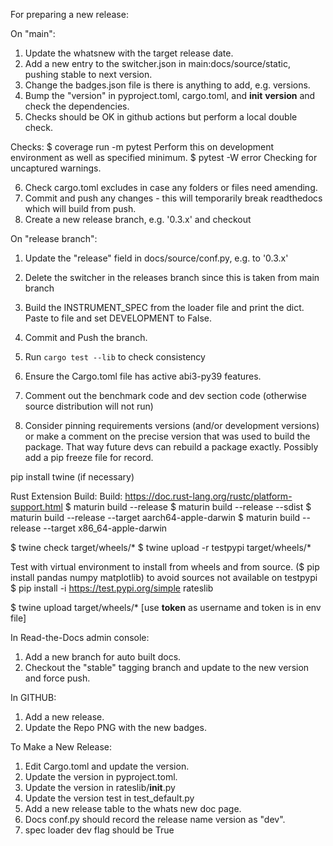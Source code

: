 For preparing a new release:

On "main":

1) Update the whatsnew with the target release date.
2) Add a new entry to the switcher.json in main:docs/source/static, pushing stable to next version.
3) Change the badges.json file is there is anything to add, e.g. versions.
4) Bump the "version" in pyproject.toml, cargo.toml, and __init__ __version__ and check the dependencies.
5) Checks should be OK in github actions but perform a local double check.

Checks:
$ coverage run -m pytest
Perform this on development environment as well as specified minimum.
$ pytest -W error
Checking for uncaptured warnings.

6) Check cargo.toml excludes in case any folders or files need amending.
7) Commit and push any changes - this will temporarily break readthedocs which will build from push.
8) Create a new release branch, e.g. '0.3.x' and checkout

On "release branch":

1) Update the "release" field in docs/source/conf.py, e.g. to '0.3.x'
2) Delete the switcher in the releases branch since this is taken from main branch
3) Build the INSTRUMENT_SPEC from the loader file and print the dict. Paste to file and set
   DEVELOPMENT to False.

4) Commit and Push the branch.
5) Run `cargo test --lib` to check consistency
6) Ensure the Cargo.toml file has active abi3-py39 features.
7) Comment out the benchmark code and dev section code (otherwise source distribution will not run)
8) Consider pinning requirements versions (and/or development versions) or make a comment on the
   precise version that was used to build the package. That way future devs can rebuild a package
   exactly. Possibly add a pip freeze file for record.

pip install twine (if necessary)

Rust Extension Build:
Build:  https://doc.rust-lang.org/rustc/platform-support.html
$ maturin build --release
$ maturin build --release --sdist
$ maturin build --release --target aarch64-apple-darwin
$ maturin build --release --target x86_64-apple-darwin

$ twine check target/wheels/*
$ twine upload -r testpypi target/wheels/*

Test with virtual environment to install from wheels and from source.
($ pip install pandas numpy matplotlib) to avoid sources not available on testpypi
$ pip install -i https://test.pypi.org/simple rateslib

$ twine upload target/wheels/*  [use __token__ as username and token is in env file]


In Read-the-Docs admin console:

1) Add a new branch for auto built docs.
2) Checkout the "stable" tagging branch and update to the new version and force push. 

In GITHUB:

1) Add a new release.
2) Update the Repo PNG with the new badges.


To Make a New Release:

1) Edit Cargo.toml and update the version.
2) Update the version in pyproject.toml.
3) Update the version in rateslib/__init__.py
4) Update the version test in test_default.py
5) Add a new release table to the whats new doc page.
6) Docs conf.py should record the release name version as "dev".
7) spec loader dev flag should be True